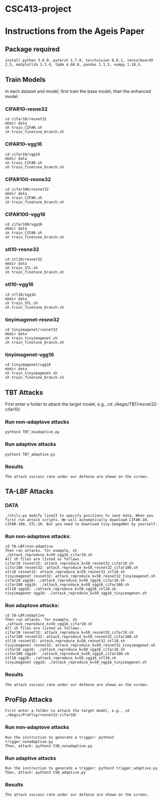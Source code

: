 # CSC413-project



# Instructions from the Ageis Paper

## Package required

    install python 3.6.9, pytorch 1.7.0, torchvision 0.8.1, tensorboardX 2.5, matplotlib 3.3.4, tqdm 4.60.0, pandas 1.1.5, numpy 1.18.5.


## Train Models
In each dataset and model, first train the base model, than the enhanced model.

### CIFAR10-resne32
    cd cifar10/resnet32
    mkdir data
    sh train_CIFAR.sh
    sh train_finetune_branch.sh
    
### CIFAR10-vgg16
    cd cifar10/vgg16
    mkdir data
    sh train_CIFAR.sh
    sh train_finetune_branch.sh
    
### CIFAR100-resne32
    cd cifar100/resnet32
    mkdir data
    sh train_CIFAR.sh
    sh train_finetune_branch.sh
    
### CIFAR100-vgg16
    cd cifar100/vgg16
    mkdir data
    sh train_CIFAR.sh
    sh train_finetune_branch.sh

### stl10-resne32
    cd stl10/resnet32
    mkdir data
    sh train_STL.sh
    sh train_finetune_branch.sh
    
### stl10-vgg16
    cd stl10/vgg16
    mkdir data
    sh train_STL.sh
    sh train_finetune_branch.sh
    
### tinyimagenet-resne32
    cd tinyimagenet/resnet32
    mkdir data
    sh train_tinyimagenet.sh
    sh train_finetune_branch.sh
    
### tinyimagenet-vgg16
    cd tinyimagenet/vgg16
    mkdir data
    sh train_tinyimagenet.sh
    sh train_finetune_branch.sh


## TBT Attacks

First enter a folder to attack the target model, e.g., cd ./Aegis/TBT/resnet32-cifar10/

### Run non-adaptove attacks
    python3 TBT_noadaptive.py
   
### Run adaptive attacks
    python3 TBT_adaptive.py
    

### Results
    The attack success rate under our defense are shown on the screen.


## TA-LBF Attacks

### DATA
    ./utils.py modify line23 to specify positions to save data. When you first run attack scripts. We will automatically download CIFAR-10, CIFAR-100, STL-10. But you need to download tiny-ImageNet by yourself.



### Run non-adaptove attacks:
    cd TA-LBF/non-adaptive
    Then run attacks. for example, sh ./attack_reproduce_k=50_vgg16_cifar10.sh
    All sh files are listed as follows.
    cifar10 resnet32: attack_reproduce_k=50_resnet32_cifar10.sh
    cifar100 resnet32: attack_reproduce_k=50_resnet32_cifar100.sh
    stl10 resnet32: attack_reproduce_k=50_resnet32_stl10.sh
    tinyimagenet resnet32: attack_reproduce_k=50_resnet32_tinyimagenet.sh
    cifar10 vgg16: ./attack_reproduce_k=50_vgg16_cifar10.sh
    cifar100 vgg16: ./attack_reproduce_k=50_vgg16_cifar100.sh
    stl10 vgg16: ./attack_reproduce_k=50_vgg16_stl10.sh
    tinyimagenet vgg16: ./attack_reproduce_k=50_vgg16_tinyimagenet.sh

### Run adaptove attacks:
    cd TA-LBF/adaptive
    Then run attacks. for example, sh ./attack_reproduce_k=50_vgg16_cifar10.sh
    All sh files are listed as follows.
    cifar10 resnet32: attack_reproduce_k=50_resnet32_cifar10.sh
    cifar100 resnet32: attack_reproduce_k=50_resnet32_cifar100.sh
    stl10 resnet32: attack_reproduce_k=50_resnet32_stl10.sh
    tinyimagenet resnet32: attack_reproduce_k=50_resnet32_tinyimagenet.sh
    cifar10 vgg16: ./attack_reproduce_k=50_vgg16_cifar10.sh
    cifar100 vgg16: ./attack_reproduce_k=50_vgg16_cifar100.sh
    stl10 vgg16: ./attack_reproduce_k=50_vgg16_stl10.sh
    tinyimagenet vgg16: ./attack_reproduce_k=50_vgg16_tinyimagenet.sh
    

### Results
    The attack success rate under our defense are shown on the screen.
    
## ProFlip Attacks
    First enter a folder to attack the target model, e.g., cd ./Aegis/ProFlip/resnet32-cifar10/

### Run non-adaptove attacks
    Run the instruction to generate a trigger: python3 trigger_nonadaptive.py
    Then, attack: python3 CSB_nonadaptive.py
   
### Run adaptive attacks
    Run the instruction to generate a trigger: python3 trigger_adaptive.py
    Then, attack: python3 CSB_adaptive.py
    

### Results
    The attack success rate under our defense are shown on the screen.
